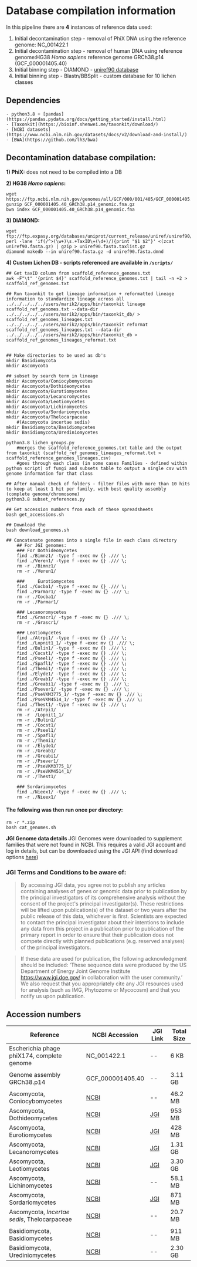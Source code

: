 # Database compilation information 

In this pipeline there are **4** instances of reference data used: 

1) Initial decontamination step - removal of PhiX DNA using the reference genome: NC_001422.1
2) Initial decontamination step - removal of human DNA using reference genome:HG38 *Homo sapiens* reference genome GRCh38.p14 (GCF_000001405.40)
3) Initial binning step - DIAMOND - [uniref90 database](ftp://ftp.expasy.org/databases/uniprot/current_release/uniref/uniref90/)
4) Initial binning step - Blastn/BBSplit - custom database for 10 lichen classes


## Dependencies
	- python3.8 + [pandas](https://pandas.pydata.org/docs/getting_started/install.html)
	- [Taxonkit](https://bioinf.shenwei.me/taxonkit/download/)
	- [NCBI datasets](https://www.ncbi.nlm.nih.gov/datasets/docs/v2/download-and-install/)
	- [BWA](https://github.com/lh3/bwa)

## Decontamination database compilation: 

**1) PhiX:** does not need to be compiled into a DB

**2) HG38 *Homo sapiens*:**

```
wget https://ftp.ncbi.nlm.nih.gov/genomes/all/GCF/000/001/405/GCF_000001405.40_GRCh38.p14/GCF_000001405.40_GRCh38.p14_genomic.fna.gz
gunzip GCF_000001405.40_GRCh38.p14_genomic.fna.gz
bwa index GCF_000001405.40_GRCh38.p14_genomic.fna

```

**3) DIAMOND:**

```
wget ftp://ftp.expasy.org/databases/uniprot/current_release/uniref/uniref90/uniref90.fasta.gz
perl -lane 'if(/^>(\w+)\s.+TaxID\=(\d+)/){print "$1 $2"}' <(zcat uniref90.fasta.gz) | gzip > uniref90.fasta.taxlist.gz
diamond makedb --in uniref90.fasta.gz -d uniref90.fasta.dmnd
```

**4) Custom Lichen DB - scripts referenced are available in `/scripts/`**

```
## Get taxID column from scaffold_reference_genomes.txt 
awk -F"\t" '{print $4}' scaffold_reference_genomes.txt | tail -n +2 > scaffold_ref_genomes.txt

## Run taxonkit to get lineage information + reformatted lineage information to standardize lineage across all
../../../../../users/marik2/apps/bin/taxonkit lineage scaffold_ref_genomes.txt --data-dir ../../../../../users/marik2/apps/bin/taxonkit_db/ > scaffold_ref_genomes_lineages.txt
../../../../../users/marik2/apps/bin/taxonkit reformat scaffold_ref_genomes_lineages.txt --data-dir ../../../../../users/marik2/apps/bin/taxonkit_db > scaffold_ref_genomes_lineages_reformat.txt


## Make directories to be used as db's
mkdir Basidiomycota
mkdir Ascomycota

## subset by search term in lineage
mkdir Ascomycota/Coniocybomycetes
mkdir Ascomycota/Dothideomycetes 
mkdir Ascomycota/Eurotiomycetes
mkdir Ascomycota/Lecanoromycetes
mkdir Ascomycota/Leotiomycetes
mkdir Ascomycota/Lichinomycetes
mkdir Ascomycota/Sordariomycetes
mkdir Ascomycota/Thelocarpaceae 			
	#(Ascomycota incertae sedis) 
mkdir Basidiomycota/Basidiomycetes 
mkdir Basidiomycota/Urediniomycetes 

python3.8 lichen_groups.py
	#merges the scaffold_reference_genomes.txt table and the output from taxonkit (scaffold_ref_genomes_lineages_reformat.txt > scaffold_reference_genomes_lineages.csv)
	#goes through each class (in some cases Families - defined within python script) of fungi and subsets table to output a single csv with genome information for that class

## After manual check of folders - filter files with more than 10 hits to keep at least 1 hit per family, with best quality assembly (complete genome/chromosome)
python3.8 subset_references.py

## Get accession numbers from each of these spreadsheets
bash get_accessions.sh

## Download the 
bash download_genomes.sh

## Concatenate genomes into a single file in each class directory 
	## For JGI genomes:
	### For Dothideomycetes
    find ./Bimnz1/ -type f -exec mv {} ./// \;
    find ./Veren1/ -type f -exec mv {} ./// \;
    rm -r ./Bimnz1/
    rm -r ./Veren1/

	### 	Eurotiomycetes
    find ./Cocba1/ -type f -exec mv {} ./// \;
    find ./Parmar1/ -type f -exec mv {} ./// \;
    rm -r ./Cocba1/
    rm -r ./Parmar1/

	###	Lecanoromycetes
    find ./Grascr1/ -type f -exec mv {} ./// \;
    rm -r ./Grascr1/

	###	Leotiomycetes
    find ./Atrpi1/ -type f -exec mv {} ./// \;
    find ./Lopnit1_1/ -type f -exec mv {} ./// \;
    find ./Bulin1/ -type f -exec mv {} ./// \;
    find ./Cocst1/ -type f -exec mv {} ./// \;
    find ./Pseel1/ -type f -exec mv {} ./// \;
    find ./Spafl1/ -type f -exec mv {} ./// \;
    find ./Themi1/ -type f -exec mv {} ./// \;
    find ./Elyde1/ -type f -exec mv {} ./// \;
    find ./Greab1/ -type f -exec mv {} ./// \;
    find ./Greabi1/ -type f -exec mv {} ./// \;        
    find ./Psever1/ -type f -exec mv {} ./// \;
    find ./PseVKM3775_1/ -type f -exec mv {} ./// \;  
    find ./PseVKM4514_1/ -type f -exec mv {} ./// \;
    find ./Thest1/ -type f -exec mv {} ./// \;           
    rm -r ./Atrpi1/ 
    rm -r  /Lopnit1_1/ 
    rm -r ./Bulin1/ 
    rm -r ./Cocst1/ 
    rm -r ./Pseel1/ 
    rm -r ./Spafl1/ 
    rm -r ./Themi1/ 
    rm -r ./Elyde1/ 
    rm -r ./Greab1/ 
    rm -r ./Greabi1/        
    rm -r ./Psever1/
    rm -r ./PseVKM3775_1/   
    rm -r ./PseVKM4514_1/ 
    rm -r ./Thest1/

	###	Sordariomycetes
    find ./Nieex1/ -type f -exec mv {} ./// \;
    rm -r ./Nieex1/
```

#### The following was then run once per directory:

```
rm -r *.zip
bash cat_genomes.sh
```


**JGI Genome data details**
JGI Genomes were downloaded to supplement families that were not found in NCBI. This requires a valid JGI account and log in details, but can be downloaded using the JGI API (find download options [here](https://genome.jgi.doe.gov/portal/help/download.jsf#/api))


### JGI Terms and Conditions to be aware of:

> By accessing JGI data, you agree not to publish any articles containing analyses of genes or genomic data prior to publication by the principal investigators of its comprehensive analysis without the consent of the project's principal investigator(s). These restrictions will be lifted upon publication(s) of the dataset or two years after the public release of this data, whichever is first. Scientists are expected to contact the principal investigator about their intentions to include any data from this project in a publication prior to publication of the primary report in order to ensure that their publication does not compete directly with planned publications (e.g. reserved analyses) of the principal investigators.

> If these data are used for publication, the following acknowledgment should be included: ‘These sequence data were produced by the US Department of Energy Joint Genome Institute https://www.jgi.doe.gov/ in collaboration with the user community.’ We also request that you appropriately cite any JGI resources used for analysis (such as IMG, Phytozome or Mycocosm) and that you notify us upon publication.

## Accession numbers

|Reference | NCBI Accession| JGI Link | Total Size |
|---|---|---|---|
|Escherichia phage phiX174, complete genome|NC_001422.1| --| 6 KB|
| | | | |
|Genome assembly GRCh38.p14|GCF_000001405.40| --| 3.11 GB |
| | | |
|Ascomycota, Coniocybomycetes|[NCBI](https://github.com/Kamouyiaraki/DEFRALichens/blob/main/databases/ref/Coniocybomycetes_genome_accessions.txt)| -- | 46.2 MB|
|Ascomycota, Dothideomycetes|[NCBI](https://github.com/Kamouyiaraki/DEFRALichens/blob/main/databases/ref/Reduced_Dothideomycetes_genome_accessions.txt) | [JGI](https://github.com/Kamouyiaraki/DEFRALichens/blob/main/databases/ref/jgi_dothideomycetes_links)| 953 MB|
|Ascomycota, Eurotiomycetes|[NCBI](https://github.com/Kamouyiaraki/DEFRALichens/blob/main/databases/ref/Reduced_Eurotiomycetes_genome_accessions.txt) | [JGI](https://github.com/Kamouyiaraki/DEFRALichens/blob/main/databases/ref/jgi_eurotiomycetes_links)| 428 MB|
|Ascomycota, Lecanoromycetes|[NCBI](https://github.com/Kamouyiaraki/DEFRALichens/blob/main/databases/ref/Reduced_Lecanoromycetes_genome_accessions.txt) | [JGI](https://github.com/Kamouyiaraki/DEFRALichens/blob/main/databases/ref/jgi_lecanoromycetes_links) | 1.31 GB|
|Ascomycota, Leotiomycetes|[NCBI](https://github.com/Kamouyiaraki/DEFRALichens/blob/main/databases/ref/Reduced_Leotiomycetes_genome_accessions.txt) | [JGI](https://github.com/Kamouyiaraki/DEFRALichens/blob/main/databases/ref/jgi_leotiomycetes_links) | 3.30 GB|
|Ascomycota, Lichinomycetes|[NCBI](https://github.com/Kamouyiaraki/DEFRALichens/blob/main/databases/ref/Lichinomycetes_genome_accessions.txt) | -- | 58.1 MB|
|Ascomycota, Sordariomycetes|[NCBI](https://github.com/Kamouyiaraki/DEFRALichens/blob/main/databases/ref/Reduced_Sordariomycetes_genome_accessions.txt) |[JGI](https://github.com/Kamouyiaraki/DEFRALichens/blob/main/databases/ref/jgi_sordariomycetes_links) | 871 MB |
|Ascomycota, *Incertae sedis*, Thelocarpaceae|[NCBI](https://github.com/Kamouyiaraki/DEFRALichens/blob/main/databases/ref/Thelocarpaceae_genome_accessions.txt) | -- | 20.7 MB |
| | |
|Basidiomycota, Basidiomycetes|[NCBI](https://github.com/Kamouyiaraki/DEFRALichens/blob/main/databases/ref/Basidiomycetes_genome_accessions.txt) | -- | 911 MB|
|Basidiomycota, Urediniomycetes|[NCBI](https://github.com/Kamouyiaraki/DEFRALichens/blob/main/databases/ref/Urediniomycetes_genome_accessions.txt) | -- | 2.30 GB|
